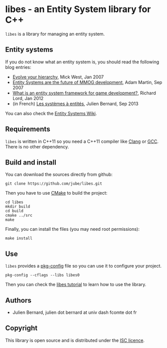 # libes - an Entity System library for C++

`libes` is a library for managing an entity system.

## Entity systems

If you do not know what an entity system is, you should read the following blog entries:

* [Evolve your hierarchy](http://cowboyprogramming.com/2007/01/05/evolve-your-heirachy/), Mick West, Jan 2007
* [Entity Systems are the future of MMOG development](http://t-machine.org/index.php/2007/09/03/entity-systems-are-the-future-of-mmog-development-part-1/), Adam Martin, Sep 2007
* [What is an entity system framework for game development?](http://www.richardlord.net/blog/what-is-an-entity-framework), Richard Lord, Jan 2012
* (in French) [Les systèmes à entités](http://linuxfr.org/news/je-cree-mon-jeu-video-e01-les-systemes-a-entites), Julien Bernard, Sep 2013

You can also check the [Entity Systems Wiki](http://entity-systems.wikidot.com/).

## Requirements

`libes` is written in C++11 so you need a C++11 compiler like [Clang](http://clang.llvm.org/) or [GCC](http://gcc.gnu.org/). There is no other dependency.

## Build and install

You can download the sources directly from github:

    git clone https://github.com/jube/libes.git

Then you have to use [CMake](http://www.cmake.org/) to build the project:

    cd libes
    mkdir build
    cd build
    cmake ../src
    make

Finally, you can install the files (you may need root permissions):

    make install

## Use

`libes` provides a [pkg-config](http://www.freedesktop.org/wiki/Software/pkg-config/) file so you can use it to configure your project.

    pkg-config --cflags --libs libes0

Then you can check the [libes tutorial](https://github.com/jube/libes/blob/master/doc/tutorial.md) to learn how to use the library.


## Authors

- Julien Bernard, julien dot bernard at univ dash fcomte dot fr

## Copyright

This library is open source and is distributed under the [ISC licence](http://opensource.org/licenses/isc-license).
